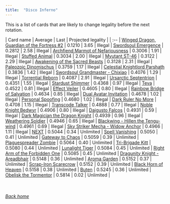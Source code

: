```yaml
---
title:  "Disco Inferno"
---
```


This is a list of cards that are likely to change legality before the next rotation.

| Card name | Average | Last | Projected legality |
| :-- |
[Winged Dragon, Guardian of the Fortress #2](https://db.ygoprodeck.com/card/?search=Winged%20Dragon,%20Guardian%20of%20the%20Fortress%20#2) | 0.1210 | 3.65 | Illegal |
[Swordsoul Emergence](https://db.ygoprodeck.com/card/?search=Swordsoul%20Emergence) | 0.2812 | 2.58 | Illegal |
[Archfiend Marmot of Nefariousness](https://db.ygoprodeck.com/card/?search=Archfiend%20Marmot%20of%20Nefariousness) | 0.3006 | 1.91 | Illegal |
[Stuffed Animal](https://db.ygoprodeck.com/card/?search=Stuffed%20Animal) | 0.3034 | 2.00 | Illegal |
[Myutant ST-46](https://db.ygoprodeck.com/card/?search=Myutant%20ST-46) | 0.3122 | 2.29 | Illegal |
[Awakening of the Sacred Beasts](https://db.ygoprodeck.com/card/?search=Awakening%20of%20the%20Sacred%20Beasts) | 0.3128 | 2.31 | Illegal |
[Paleozoic Dinomischus](https://db.ygoprodeck.com/card/?search=Paleozoic%20Dinomischus) | 0.3759 | 1.17 | Illegal |
[Celestial Knightlord Parshath](https://db.ygoprodeck.com/card/?search=Celestial%20Knightlord%20Parshath) | 0.3836 | 1.42 | Illegal |
[Swordsoul Grandmaster - Chixiao](https://db.ygoprodeck.com/card/?search=Swordsoul%20Grandmaster%20-%20Chixiao) | 0.4076 | 1.29 | Illegal |
[Torrential Reborn](https://db.ygoprodeck.com/card/?search=Torrential%20Reborn) | 0.4087 | 2.91 | Illegal |
[Ursarctic Septentrion](https://db.ygoprodeck.com/card/?search=Ursarctic%20Septentrion) | 0.4351 | 1.55 | Illegal |
[Stardust Shimmer](https://db.ygoprodeck.com/card/?search=Stardust%20Shimmer) | 0.4368 | 0.97 | Illegal |
[Teva](https://db.ygoprodeck.com/card/?search=Teva) | 0.4522 | 0.81 | Illegal |
[Effect Veiler](https://db.ygoprodeck.com/card/?search=Effect%20Veiler) | 0.4605 | 0.80 | Illegal |
[Rainbow Bridge of Salvation](https://db.ygoprodeck.com/card/?search=Rainbow%20Bridge%20of%20Salvation) | 0.4634 | 0.85 | Illegal |
[Dual Avatar Invitation](https://db.ygoprodeck.com/card/?search=Dual%20Avatar%20Invitation) | 0.4678 | 1.02 | Illegal |
[Personal Spoofing](https://db.ygoprodeck.com/card/?search=Personal%20Spoofing) | 0.4680 | 1.02 | Illegal |
[Dark Ruler No More](https://db.ygoprodeck.com/card/?search=Dark%20Ruler%20No%20More) | 0.4708 | 1.15 | Illegal |
[Transcode Talker](https://db.ygoprodeck.com/card/?search=Transcode%20Talker) | 0.4888 | 0.77 | Illegal |
[Noble Knight Bedwyr](https://db.ygoprodeck.com/card/?search=Noble%20Knight%20Bedwyr) | 0.4906 | 0.80 | Illegal |
[Daigusto Falcos](https://db.ygoprodeck.com/card/?search=Daigusto%20Falcos) | 0.4931 | 0.59 | Illegal |
[Dark Magician the Dragon Knight](https://db.ygoprodeck.com/card/?search=Dark%20Magician%20the%20Dragon%20Knight) | 0.4939 | 0.96 | Illegal |
[Weathering Soldier](https://db.ygoprodeck.com/card/?search=Weathering%20Soldier) | 0.4946 | 0.65 | Illegal |
[Blackwing - Hillen the Tengu-wind](https://db.ygoprodeck.com/card/?search=Blackwing%20-%20Hillen%20the%20Tengu-wind) | 0.4961 | 0.69 | Illegal |
[Sky Striker Mecha - Widow Anchor](https://db.ygoprodeck.com/card/?search=Sky%20Striker%20Mecha%20-%20Widow%20Anchor) | 0.4966 | 1.11 | Illegal |
[NEXT](https://db.ygoprodeck.com/card/?search=NEXT) | 0.5044 | 0.34 | Unlimited |
[Spell Vanishing](https://db.ygoprodeck.com/card/?search=Spell%20Vanishing) | 0.5050 | 0.41 | Unlimited |
[Gateway to Chaos](https://db.ygoprodeck.com/card/?search=Gateway%20to%20Chaos) | 0.5059 | 0.39 | Unlimited |
[Plaguespreader Zombie](https://db.ygoprodeck.com/card/?search=Plaguespreader%20Zombie) | 0.5064 | 0.40 | Unlimited |
[Tri-Brigade Kitt](https://db.ygoprodeck.com/card/?search=Tri-Brigade%20Kitt) | 0.5080 | 0.44 | Unlimited |
[Lunalight Tiger](https://db.ygoprodeck.com/card/?search=Lunalight%20Tiger) | 0.5084 | 0.45 | Unlimited |
[Right Arm of the Forbidden One](https://db.ygoprodeck.com/card/?search=Right%20Arm%20of%20the%20Forbidden%20One) | 0.5085 | 0.45 | Unlimited |
[Dragunity Knight - Areadbhair](https://db.ygoprodeck.com/card/?search=Dragunity%20Knight%20-%20Areadbhair) | 0.5148 | 0.36 | Unlimited |
[Aroma Garden](https://db.ygoprodeck.com/card/?search=Aroma%20Garden) | 0.5152 | 0.37 | Unlimited |
[Scrap-Iron Scarecrow](https://db.ygoprodeck.com/card/?search=Scrap-Iron%20Scarecrow) | 0.5152 | 0.39 | Unlimited |
[Black Horn of Heaven](https://db.ygoprodeck.com/card/?search=Black%20Horn%20of%20Heaven) | 0.5158 | 0.38 | Unlimited |
[Buten](https://db.ygoprodeck.com/card/?search=Buten) | 0.5245 | 0.36 | Unlimited |
[Obelisk the Tormentor](https://db.ygoprodeck.com/card/?search=Obelisk%20the%20Tormentor) | 0.5814 | 0.02 | Unlimited |

<br>

###### [Back home](index)